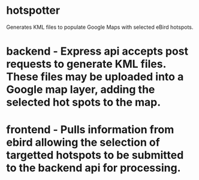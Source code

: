 # hotspotter
Generates KML files to populate Google Maps with selected eBird hotspots.

# backend - Express api accepts post requests to generate KML files. These files may be uploaded into a Google map layer, adding the selected hot spots to the map.

# frontend - Pulls information from ebird allowing the selection of targetted hotspots to be submitted to the backend api for processing.
